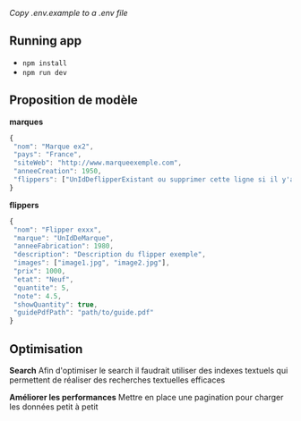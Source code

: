 _Copy .env.example to a .env file_
  
## Running app

-  `npm install`
-  `npm run dev`

## Proposition de modèle
**marques**
 ```js  
{
  "nom": "Marque ex2",
  "pays": "France",
  "siteWeb": "http://www.marqueexemple.com",
  "anneeCreation": 1950,
  "flippers": ["UnIdDeflipperExistant ou supprimer cette ligne si il y'a pas de flipper"]
}
```
**flippers**
 ```js   
{
  "nom": "Flipper exxx",
  "marque": "UnIdDeMarque",
  "anneeFabrication": 1980,
  "description": "Description du flipper exemple",
  "images": ["image1.jpg", "image2.jpg"],
  "prix": 1000,
  "etat": "Neuf",
  "quantite": 5,
  "note": 4.5,
  "showQuantity": true,
  "guidePdfPath": "path/to/guide.pdf"
}
```

## Optimisation
**Search**
Afin d'optimiser le search il faudrait utiliser des indexes textuels qui permettent de réaliser des recherches textuelles efficaces

**Améliorer les performances**
Mettre en place une pagination pour charger les données petit à petit